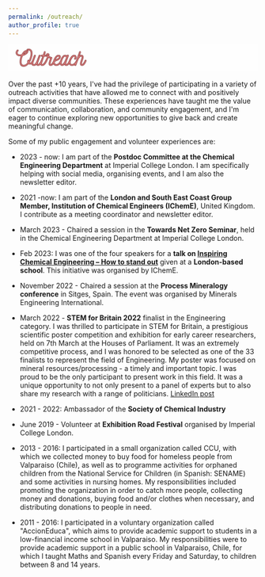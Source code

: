 ```yaml
---
permalink: /outreach/
author_profile: true
---
```

![](/_pages/3.png) 

Over the past +10 years, I've had the privilege of participating in a variety of outreach activities that have allowed me to connect with and positively impact diverse communities. These experiences have taught me the value of communication, collaboration, and community engagement, and I'm eager to continue exploring new opportunities to give back and create meaningful change. 

Some of my public engagement and volunteer experiences are:

* 2023 - now: I am part of the **Postdoc Committee at the Chemical Engineering Department** at Imperial College London. I am specifically helping with social media, organising events, and I am also the newsletter editor. 

* 2021  -now: I am part of the **London and South East Coast Group Member, Institution of Chemical Engineers (IChemE)**, United Kingdom. I contribute as a meeting coordinator and newsletter editor. 

* March 2023 - Chaired a session in the **Towards Net Zero Seminar**, held in the Chemical Engineering Department at Imperial College London. 

* Feb 2023: I was one of the four speakers for a **talk on [Inspiring Chemical Engineering – How to stand out](https://www.icheme.org/membership/communities/member-groups/london-and-south-east-coast-young-members/events/28-02-23-inspiring-chemical-engineering-how-to-stand-out/)** given at a **London-based school**. This initiative was organised by IChemE.

* November 2022 - Chaired a session at the **Process Mineralogy conference** in Sitges, Spain. The event was organised by Minerals Engineering International. 

* March 2022 - **STEM for Britain 2022** finalist in the Engineering category. I was thrilled to participate in STEM for Britain, a prestigious scientific poster competition and exhibition for early career researchers, held on 7th March at the Houses of Parliament. It was an extremely competitive process, and I was honored to be selected as one of the 33 finalists to represent the field of Engineering. My poster was focused on mineral resources/processing - a timely and important topic. I was proud to be the only participant to present work in this field. It was a unique opportunity to not only present to a panel of experts but to also share my research with a range of politicians. [LinkedIn post](https://www.linkedin.com/posts/paulinaquintanilla_outreach-activity-6907767055844831232-nrKf?utm_source=share&utm_medium=member_desktop)

* 2021 - 2022: Ambassador of the **Society of Chemical Industry** 

* June 2019 - Volunteer at **Exhibition Road Festival** organised by Imperial College London. 

* 2013 - 2016: I participated in a small organization called CCU, with which we collected money to buy food for homeless people from Valparaiso (Chile), as well as to programme activities for orphaned children from the National Service for Children (in Spanish: SENAME) and some activities in nursing homes. My responsibilities included promoting the organization in order to catch more people, collecting money and donations, buying food and/or clothes when necessary, and distributing donations to people in need.

* 2011 - 2016: I participated in a voluntary organization called "AccionEduca", which aims to provide academic support to students in a low-financial income school in Valparaiso. My responsibilities were to provide academic support in a public school in Valparaiso, Chile, for which I taught Maths and Spanish every Friday and Saturday, to children between 8 and 14 years.

